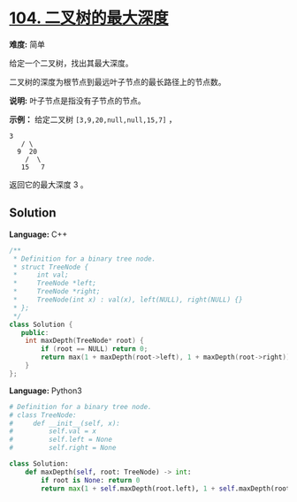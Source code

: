 # [104. 二叉树的最大深度](https://leetcode-cn.com/problems/maximum-depth-of-binary-tree/)

**难度:** 简单

给定一个二叉树，找出其最大深度。

二叉树的深度为根节点到最远叶子节点的最长路径上的节点数。

 **说明:** 叶子节点是指没有子节点的节点。

 **示例：** 给定二叉树 `[3,9,20,null,null,15,7]` ，

```
3
   / \
  9  20
    /  \
   15   7
```

返回它的最大深度 3 。

## Solution


**Language:** C++
```C++
/**
 * Definition for a binary tree node.
 * struct TreeNode {
 *     int val;
 *     TreeNode *left;
 *     TreeNode *right;
 *     TreeNode(int x) : val(x), left(NULL), right(NULL) {}
 * };
 */
class Solution {
   public:
    int maxDepth(TreeNode* root) {
        if (root == NULL) return 0;
        return max(1 + maxDepth(root->left), 1 + maxDepth(root->right));
    }
};

```

**Language:** Python3
```Python
# Definition for a binary tree node.
# class TreeNode:
#     def __init__(self, x):
#         self.val = x
#         self.left = None
#         self.right = None

class Solution:
    def maxDepth(self, root: TreeNode) -> int:
        if root is None: return 0
        return max(1 + self.maxDepth(root.left), 1 + self.maxDepth(root.right))

```